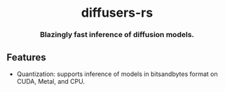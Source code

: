 <a name="top"></a>
<h1 align="center">
  diffusers-rs
</h1>

<h3 align="center">
Blazingly fast inference of diffusion models.
</h3>

## Features
- Quantization: supports inference of models in bitsandbytes format on CUDA, Metal, and CPU.